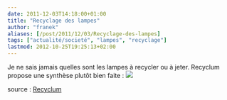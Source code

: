 ```yaml
---
date: 2011-12-03T14:18:00+01:00
title: "Recyclage des lampes"
author: "franek"
aliases: [/post/2011/12/03/Recyclage-des-lampes]
tags: ["actualité/societé", "lampes", "recyclage"]
lastmod: 2012-10-25T19:25:13+02:00
---
```

Je ne sais jamais quelles sont les lampes à recycler ou à jeter. Recyclum propose une synthèse plutôt bien faite : ![](http://www.recylum.com/wp-content/uploads/lampes-synthese-recylum.png)

source : [Recyclum](http://www.recylum.com/les-lampes-concernees/introduction-sur-les-lampes/)
